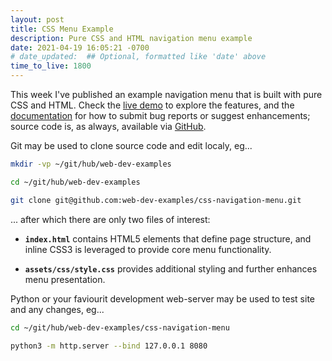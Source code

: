```yaml
---
layout: post
title: CSS Menu Example
description: Pure CSS and HTML navigation menu example
date: 2021-04-19 16:05:21 -0700
# date_updated:  ## Optional, formatted like 'date' above
time_to_live: 1800
---
```



This week I've published an example navigation menu that is built with pure CSS and HTML. Check the [live demo][link__web_site] to explore the features, and the [documentation][link__documentation] for how to submit bug reports or suggest enhancements; source code is, as always, available via [GitHub][link__source].


Git may be used to clone source code and edit localy, eg...


```Bash
mkdir -vp ~/git/hub/web-dev-examples

cd ~/git/hub/web-dev-examples

git clone git@github.com:web-dev-examples/css-navigation-menu.git
```


... after which there are only two files of interest:


- **`index.html`** contains HTML5 elements that define page structure, and inline CSS3 is leveraged to provide core menu functionality.


- **`assets/css/style.css`** provides additional styling and further enhances menu presentation.


Python or your faviourit development web-server may be used to test site and any changes, eg...


```bash
cd ~/git/hub/web-dev-examples/css-navigation-menu

python3 -m http.server --bind 127.0.0.1 8080
```


[link__documentation]: https://github.com/web-dev-examples/css-navigation-menu/blob/main/.github/README.md "Repository documentation"

[link__source]: https://github.com/web-dev-examples/css-navigation-menu "Repository source code"

[link__web_site]: https://web-dev-examples.github.io/css-navigation-menu/index.html

